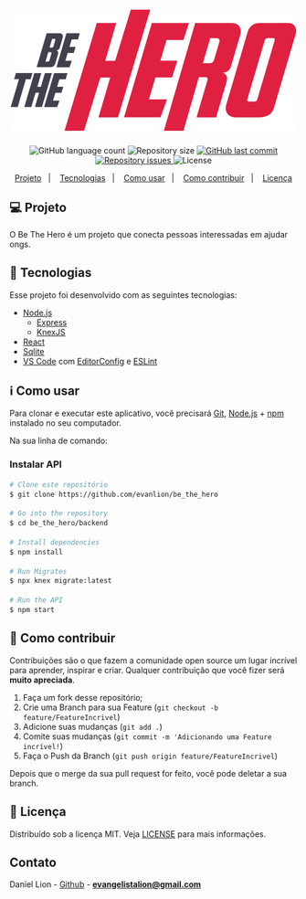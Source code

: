 <h1 align="center">
    <img alt="Aircnc" title="#delicinha" src="frontend/src/assets/logo.svg"/>
</h1>

<p align="center">
  <img alt="GitHub language count" src="https://img.shields.io/github/languages/count/evanlion/be_the_hero">

  <img alt="Repository size" src="https://img.shields.io/github/repo-size/evanlion/be_the_hero">
  
  <a href="https://github.com/evanlion/be_the_hero/commits/master">
    <img alt="GitHub last commit" src="https://img.shields.io/github/last-commit/evanlion/be_the_hero">
  </a>

  <a href="https://github.com/evanlion/be_the_hero/issues">
    <img alt="Repository issues" src="https://img.shields.io/github/issues/evanlion/be_the_hero">
  </a>

  <img alt="License" src="https://img.shields.io/badge/license-MIT-brightgreen">
</p>

<p align="center">
  <a href="#-projeto">Projeto</a>&nbsp;&nbsp;&nbsp;|&nbsp;&nbsp;&nbsp;
  <a href="#-tecnologias">Tecnologias</a>&nbsp;&nbsp;&nbsp;|&nbsp;&nbsp;&nbsp;
  <a href="#information_source-como-usar">Como usar</a>&nbsp;&nbsp;&nbsp;|&nbsp;&nbsp;&nbsp;
  <a href="#-como-contribuir">Como contribuir</a>&nbsp;&nbsp;&nbsp;|&nbsp;&nbsp;&nbsp;
  <a href="#memo-licença">Licença</a>
</p>

## 💻 Projeto

O Be The Hero é um projeto que conecta pessoas interessadas em ajudar ongs.

## 🚀 Tecnologias

Esse projeto foi desenvolvido com as seguintes tecnologias:

- [Node.js][nodejs]
    - [Express](https://expressjs.com/pt-br/)
    - [KnexJS](http://knexjs.org/)
- [React](https://reactjs.org/)
- [Sqlite](https://www.sqlite.org/index.html)
- [VS Code][vc] com [EditorConfig][vceditconfig] e [ESLint][vceslint]

## :information_source: Como usar

Para clonar e executar este aplicativo, você precisará [Git](https://git-scm.com), [Node.js][nodejs] + [npm](https://www.npmjs.com/get-npm) instalado no seu computador.

Na sua linha de comando:

### Instalar API
```bash
# Clone este repositório
$ git clone https://github.com/evanlion/be_the_hero

# Go into the repository
$ cd be_the_hero/backend

# Install dependencies
$ npm install

# Run Migrates
$ npx knex migrate:latest 

# Run the API
$ npm start
```


## 🤔 Como contribuir

Contribuições são o que fazem a comunidade open source um lugar incrível para aprender, inspirar e criar. Qualquer contribuição que você fizer será **muito apreciada**.

1. Faça um fork desse repositório;
2. Crie uma Branch para sua Feature (`git checkout -b feature/FeatureIncrivel`)
3. Adicione suas mudanças (`git add .`)
4. Comite suas mudanças (`git commit -m 'Adicionando uma Feature incrível!`)
5. Faça o Push da Branch (`git push origin feature/FeatureIncrivel`)

Depois que o merge da sua pull request for feito, você pode deletar a sua branch.

<!-- LICENSE -->

## :memo: Licença

Distribuído sob a licença MIT. Veja [LICENSE](LICENSE) para mais informações.

<!-- CONTACT -->

## Contato

Daniel Lion - [Github](https://github.com/evanlion) - **evangelistalion@gmail.com**

[nodejs]: https://nodejs.org/
[vc]: https://code.visualstudio.com/
[vceditconfig]: https://marketplace.visualstudio.com/items?itemName=EditorConfig.EditorConfig
[vceslint]: https://marketplace.visualstudio.com/items?itemName=dbaeumer.vscode-eslint
